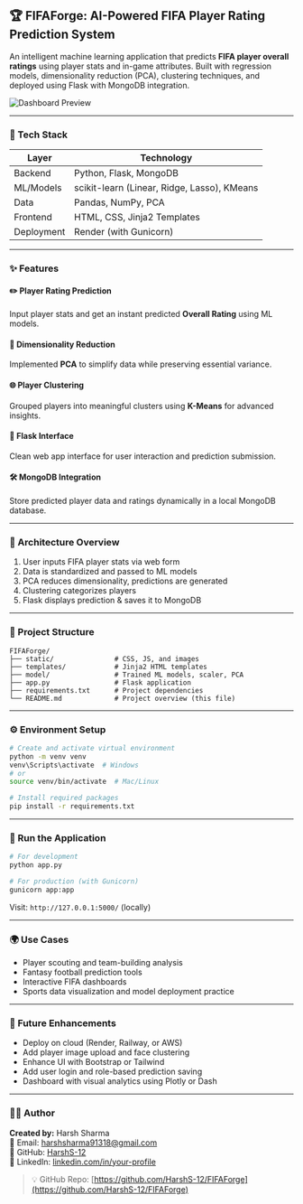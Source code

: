 ## 🏆 FIFAForge: AI-Powered FIFA Player Rating Prediction System

An intelligent machine learning application that predicts **FIFA player overall ratings** using player stats and in-game attributes. Built with regression models, dimensionality reduction (PCA), clustering techniques, and deployed using Flask with MongoDB integration.

![Dashboard Preview](assets/fifaforge-dashboard.png)  

---

### 🧰 Tech Stack

| Layer      | Technology                                   |
|------------|----------------------------------------------|
| Backend    | Python, Flask, MongoDB                       |
| ML/Models  | scikit-learn (Linear, Ridge, Lasso), KMeans |
| Data       | Pandas, NumPy, PCA                           |
| Frontend   | HTML, CSS, Jinja2 Templates                  |
| Deployment | Render (with Gunicorn)                      |

---

### ✨ Features

#### ✏️ Player Rating Prediction
Input player stats and get an instant predicted **Overall Rating** using ML models.

#### 🔄 Dimensionality Reduction
Implemented **PCA** to simplify data while preserving essential variance.

#### 🌐 Player Clustering
Grouped players into meaningful clusters using **K-Means** for advanced insights.

#### 🔗 Flask Interface
Clean web app interface for user interaction and prediction submission.

#### 🛠️ MongoDB Integration
Store predicted player data and ratings dynamically in a local MongoDB database.

---

### 🧠 Architecture Overview

1. User inputs FIFA player stats via web form
2. Data is standardized and passed to ML models
3. PCA reduces dimensionality, predictions are generated
4. Clustering categorizes players
5. Flask displays prediction & saves it to MongoDB

---

### 📁 Project Structure
```
FIFAForge/
├── static/               # CSS, JS, and images
├── templates/            # Jinja2 HTML templates
├── model/                # Trained ML models, scaler, PCA
├── app.py                # Flask application
├── requirements.txt      # Project dependencies
└── README.md             # Project overview (this file)
```

---

### ⚙️ Environment Setup

```bash
# Create and activate virtual environment
python -m venv venv
venv\Scripts\activate  # Windows
# or
source venv/bin/activate  # Mac/Linux

# Install required packages
pip install -r requirements.txt
```

---

### 🚀 Run the Application
```bash
# For development
python app.py

# For production (with Gunicorn)
gunicorn app:app
```
Visit: `http://127.0.0.1:5000/` (locally)

---

### 🌍 Use Cases
- Player scouting and team-building analysis
- Fantasy football prediction tools
- Interactive FIFA dashboards
- Sports data visualization and model deployment practice

---

### 🔮 Future Enhancements
- Deploy on cloud (Render, Railway, or AWS)
- Add player image upload and face clustering
- Enhance UI with Bootstrap or Tailwind
- Add user login and role-based prediction saving
- Dashboard with visual analytics using Plotly or Dash

---

### 🙋‍♂️ Author
**Created by:** Harsh Sharma  
📧 Email: harshsharma91318@gmail.com  
🔗 GitHub: [HarshS-12](https://github.com/HarshS-12)  
🔗 LinkedIn: [linkedin.com/in/your-profile](https://linkedin.com/in/your-profile)

 

 

 

> 💡 GitHub Repo: [https://github.com/HarshS-12/FIFAForge](https://github.com/HarshS-12/FIFAForge)
